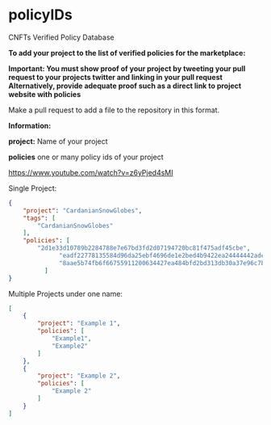 # policyIDs
CNFTs Verified Policy Database

__**To add your project to the list of verified policies for the marketplace:**__

**__Important:__ You must show proof of your project by tweeting your pull request to your projects twitter and linking in your pull request
Alternatively, provide adequate proof such as a direct link to project website with policies**

Make a pull request to add a file to the repository in this format.

__**Information:**__

**project:** Name of your project

**policies** one or many policy ids of your project

https://www.youtube.com/watch?v=z6yPjed4sMI

Single Project:
```json
{
    "project": "CardanianSnowGlobes",
    "tags": [
        "CardanianSnowGlobes"
    ],
    "policies": [
        "2d1e33d10789b2284788e7e67bd3fd2d07194720bc81f475adf45cbe",
              "eadf22778135584d96da25ebf4696de1e2bed4b9422ea24444442ade",
              "8aae5b74fb6f66755911200634427ea484bfd2bd313db30a37e96c7b"
          ]
}

```

Multiple Projects under one name:
```json
[
    {
        "project": "Example 1",
        "policies": [
            "Example1",
            "Example2"
        ]
    },
    {
        "project": "Example 2",
        "policies": [
            "Example 2"
        ]
    }
]
```
